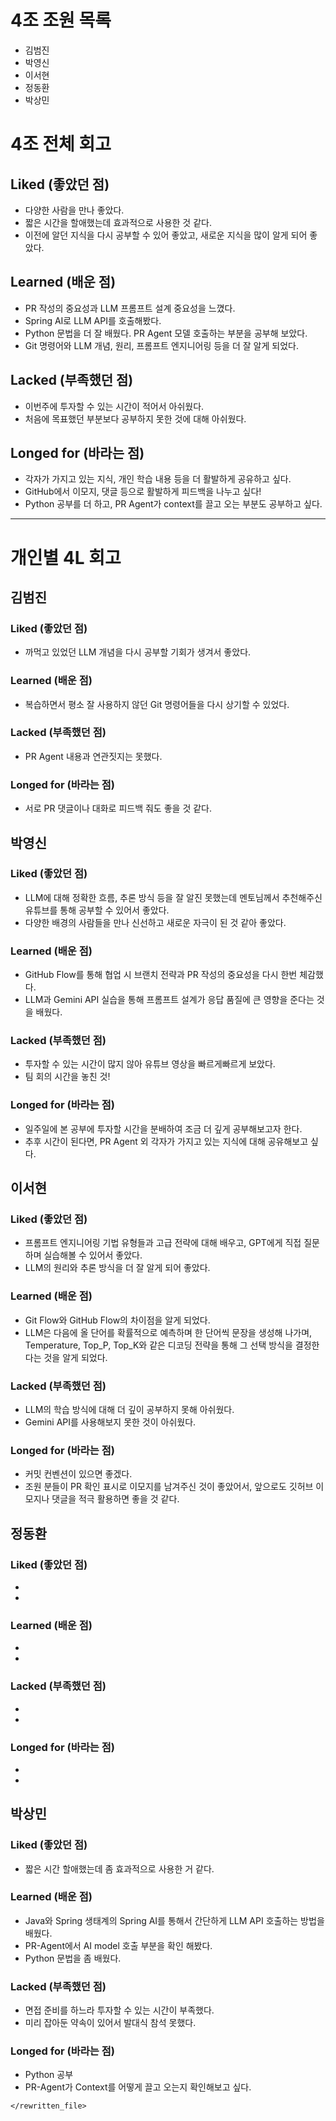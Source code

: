 # 4조 조원 목록
- 김범진
- 박영신
- 이서현
- 정동환
- 박상민

# 4조 전체 회고

## Liked (좋았던 점)
- 다양한 사람을 만나 좋았다.
- 짧은 시간을 할애했는데 효과적으로 사용한 것 같다.
- 이전에 알던 지식을 다시 공부할 수 있어 좋았고, 새로운 지식을 많이 알게 되어 좋았다.

## Learned (배운 점)
- PR 작성의 중요성과 LLM 프롬프트 설계 중요성을 느꼈다.
- Spring AI로 LLM API를 호출해봤다.
- Python 문법을 더 잘 배웠다. PR Agent 모델 호출하는 부분을 공부해 보았다.
- Git 명령어와 LLM 개념, 원리, 프롬프트 엔지니어링 등을 더 잘 알게 되었다.

## Lacked (부족했던 점)
- 이번주에 투자할 수 있는 시간이 적어서 아쉬웠다.
- 처음에 목표했던 부분보다 공부하지 못한 것에 대해 아쉬웠다.

## Longed for (바라는 점)
- 각자가 가지고 있는 지식, 개인 학습 내용 등을 더 활발하게 공유하고 싶다.
- GitHub에서 이모지, 댓글 등으로 활발하게 피드백을 나누고 싶다!
- Python 공부를 더 하고, PR Agent가 context를 끌고 오는 부분도 공부하고 싶다.

---

# 개인별 4L 회고

## 김범진

### Liked (좋았던 점)
- 까먹고 있었던 LLM 개념을 다시 공부할 기회가 생겨서 좋았다.

### Learned (배운 점)
- 복습하면서 평소 잘 사용하지 않던 Git 명령어들을 다시 상기할 수 있었다.

### Lacked (부족했던 점)
- PR Agent 내용과 연관짓지는 못했다.

### Longed for (바라는 점)
- 서로 PR 댓글이나 대화로 피드백 줘도 좋을 것 같다.

## 박영신

### Liked (좋았던 점)
- LLM에 대해 정확한 흐름, 추론 방식 등을 잘 알진 못했는데 멘토님께서 추천해주신 유튜브를 통해 공부할 수 있어서 좋았다.
- 다양한 배경의 사람들을 만나 신선하고 새로운 자극이 된 것 같아 좋았다.

### Learned (배운 점)
- GitHub Flow를 통해 협업 시 브랜치 전략과 PR 작성의 중요성을 다시 한번 체감했다.
- LLM과 Gemini API 실습을 통해 프롬프트 설계가 응답 품질에 큰 영향을 준다는 것을 배웠다.

### Lacked (부족했던 점)
- 투자할 수 있는 시간이 많지 않아 유튜브 영상을 빠르게빠르게 보았다.
- 팀 회의 시간을 놓친 것!

### Longed for (바라는 점)
- 일주일에 본 공부에 투자할 시간을 분배하여 조금 더 깊게 공부해보고자 한다.
- 추후 시간이 된다면, PR Agent 외 각자가 가지고 있는 지식에 대해 공유해보고 싶다.

## 이서현

### Liked (좋았던 점)
- 프롬프트 엔지니어링 기법 유형들과 고급 전략에 대해 배우고, GPT에게 직접 질문하며 실습해볼 수 있어서 좋았다.
- LLM의 원리와 추론 방식을 더 잘 알게 되어 좋았다.

### Learned (배운 점)
- Git Flow와 GitHub Flow의 차이점을 알게 되었다.
- LLM은 다음에 올 단어를 확률적으로 예측하며 한 단어씩 문장을 생성해 나가며, Temperature, Top_P, Top_K와 같은 디코딩 전략을 통해 그 선택 방식을 결정한다는 것을 알게 되었다.

### Lacked (부족했던 점)
- LLM의 학습 방식에 대해 더 깊이 공부하지 못해 아쉬웠다.
- Gemini API를 사용해보지 못한 것이 아쉬웠다.

### Longed for (바라는 점)
- 커밋 컨벤션이 있으면 좋겠다.
- 조원 분들이 PR 확인 표시로 이모지를 남겨주신 것이 좋았어서, 앞으로도 깃허브 이모지나 댓글을 적극 활용하면 좋을 것 같다.

## 정동환

### Liked (좋았던 점)
- 
- 

### Learned (배운 점)
- 
- 

### Lacked (부족했던 점)
- 
- 

### Longed for (바라는 점)
- 
- 

## 박상민

### Liked (좋았던 점)
- 짧은 시간 할애했는데 좀 효과적으로 사용한 거 같다.

### Learned (배운 점)
- Java와 Spring 생태계의 Spring AI를 통해서 간단하게 LLM API 호출하는 방법을 배웠다.
- PR-Agent에서 AI model 호출 부분을 확인 해봤다.
- Python 문법을 좀 배웠다.

### Lacked (부족했던 점)
- 면접 준비를 하느라 투자할 수 있는 시간이 부족했다.
- 미리 잡아둔 약속이 있어서 발대식 참석 못했다.

### Longed for (바라는 점)
- Python 공부
- PR-Agent가 Context를 어떻게 끌고 오는지 확인해보고 싶다.

``` 
</rewritten_file>
